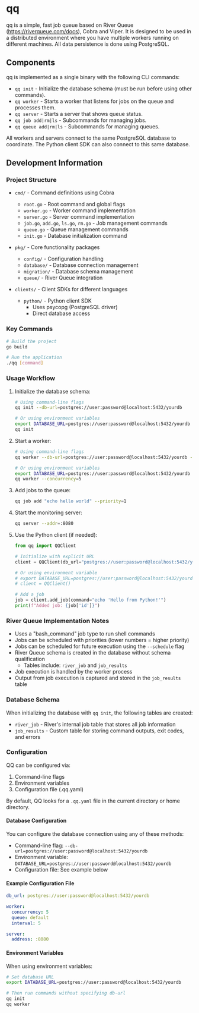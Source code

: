 # qq

qq is a simple, fast job queue based on River Queue (https://riverqueue.com/docs), Cobra and Viper. It is designed to be used in a distributed environment where you have multiple workers running on different machines. All data persistence is done using PostgreSQL.

## Components
qq is implemented as a single binary with the following CLI commands:

- `qq init` - Initialize the database schema (must be run before using other commands).
- `qq worker` - Starts a worker that listens for jobs on the queue and processes them.
- `qq server` - Starts a server that shows queue status.
- `qq job add|rm|ls` - Subcommands for managing jobs.
- `qq queue add|rm|ls` - Subcommands for managing queues.

All workers and servers connect to the same PostgreSQL database to coordinate. The Python client SDK can also connect to this same database.

## Development Information

### Project Structure

- `cmd/` - Command definitions using Cobra
  - `root.go` - Root command and global flags
  - `worker.go` - Worker command implementation
  - `server.go` - Server command implementation
  - `job.go`, `add.go`, `ls.go`, `rm.go` - Job management commands
  - `queue.go` - Queue management commands
  - `init.go` - Database initialization command

- `pkg/` - Core functionality packages
  - `config/` - Configuration handling
  - `database/` - Database connection management
  - `migration/` - Database schema management
  - `queue/` - River Queue integration

- `clients/` - Client SDKs for different languages
  - `python/` - Python client SDK
    - Uses psycopg (PostgreSQL driver)
    - Direct database access

### Key Commands

```bash
# Build the project
go build

# Run the application
./qq [command]
```

### Usage Workflow

1. Initialize the database schema: 
   ```bash
   # Using command-line flags
   qq init --db-url=postgres://user:password@localhost:5432/yourdb
   
   # Or using environment variables
   export DATABASE_URL=postgres://user:password@localhost:5432/yourdb
   qq init
   ```

2. Start a worker:
   ```bash
   # Using command-line flags
   qq worker --db-url=postgres://user:password@localhost:5432/yourdb --concurrency=5
   
   # Or using environment variables
   export DATABASE_URL=postgres://user:password@localhost:5432/yourdb
   qq worker --concurrency=5
   ```

3. Add jobs to the queue:
   ```bash
   qq job add "echo hello world" --priority=1
   ```

4. Start the monitoring server:
   ```bash
   qq server --addr=:8080
   ```

5. Use the Python client (if needed):
   ```python
   from qq import QQClient
   
   # Initialize with explicit URL
   client = QQClient(db_url="postgres://user:password@localhost:5432/yourdb")
   
   # Or using environment variable
   # export DATABASE_URL=postgres://user:password@localhost:5432/yourdb
   # client = QQClient()
   
   # Add a job
   job = client.add_job(command="echo 'Hello from Python!'")
   print(f"Added job: {job['id']}")
   ```

### River Queue Implementation Notes

- Uses a "bash_command" job type to run shell commands
- Jobs can be scheduled with priorities (lower numbers = higher priority)
- Jobs can be scheduled for future execution using the `--schedule` flag
- River Queue schema is created in the database without schema qualification
  - Tables include: `river_job` and `job_results`
- Job execution is handled by the worker process
- Output from job execution is captured and stored in the `job_results` table

### Database Schema

When initializing the database with `qq init`, the following tables are created:

- `river_job` - River's internal job table that stores all job information
- `job_results` - Custom table for storing command outputs, exit codes, and errors

### Configuration

QQ can be configured via:
1. Command-line flags
2. Environment variables 
3. Configuration file (.qq.yaml)

By default, QQ looks for a `.qq.yaml` file in the current directory or home directory.

#### Database Configuration

You can configure the database connection using any of these methods:

- Command-line flag: `--db-url=postgres://user:password@localhost:5432/yourdb`
- Environment variable: `DATABASE_URL=postgres://user:password@localhost:5432/yourdb`
- Configuration file: See example below

#### Example Configuration File

```yaml
db_url: postgres://user:password@localhost:5432/yourdb

worker:
  concurrency: 5
  queue: default
  interval: 5

server:
  address: :8080
```

#### Environment Variables

When using environment variables:

```bash
# Set database URL
export DATABASE_URL=postgres://user:password@localhost:5432/yourdb

# Then run commands without specifying db-url
qq init
qq worker
```